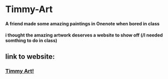 # Timmy-Art
#### A friend made some amazing paintings in Onenote when bored in class
#### i thought the amazing artwork deserves a website to show off (/I needed somthing to do in class)

## link to website:
### [Timmy Art!](https://twinklefan.github.io/Timmy-Art/)
